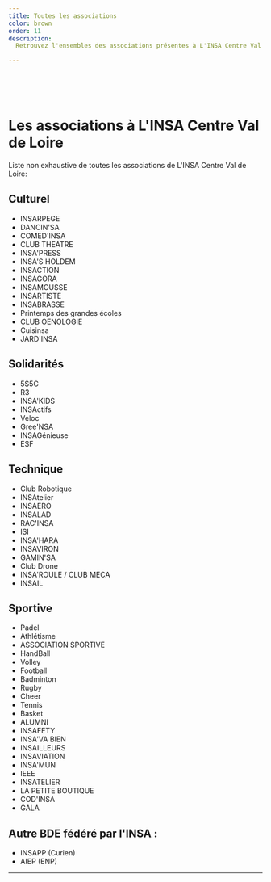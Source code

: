 ```yaml
---
title: Toutes les associations
color: brown
order: 11
description:
  Retrouvez l'ensembles des associations présentes à L'INSA Centre Val de Loire

---
```

<br><br><br>
# Les associations à L'INSA Centre Val de Loire

Liste non exhaustive de toutes les associations de L'INSA Centre Val de Loire:

## Culturel 
  - INSARPEGE 
  - DANCIN'SA
  - COMED'INSA
  - CLUB THEATRE
  - INSA'PRESS
  - INSA'S HOLDEM
  - INSACTION
  - INSAGORA
  - INSAMOUSSE
  - INSARTISTE
  - INSABRASSE
  - Printemps des grandes écoles
  - CLUB OENOLOGIE
  - Cuisinsa
  - JARD'INSA
## Solidarités
  - 5S5C
  - R3
  - INSA'KIDS
  - INSActifs
  - Veloc
  - Gree'NSA
  - INSAGénieuse
  - ESF

## Technique
  - Club Robotique
  - INSAtelier
  - INSAERO
  - INSALAD
  - RAC'INSA
  - ISI
  - INSA'HARA
  - INSAVIRON
  - GAMIN'SA
  - Club Drone
  - INSA'ROULE / CLUB MECA
  - INSAIL

## Sportive
  - Padel
  - Athlétisme
  - ASSOCIATION SPORTIVE
  - HandBall
  - Volley
  - Football
  - Badminton
  - Rugby
  - Cheer
  - Tennis
  - Basket
  - ALUMNI
  - INSAFETY
  - INSA'VA BIEN
  - INSAILLEURS
  - INSAVIATION
  - INSA'MUN
  - IEEE
  - INSATELIER
  - LA PETITE BOUTIQUE
  - COD'INSA
  - GALA

## Autre BDE fédéré par l'INSA :
  - INSAPP (Curien)
  - AIEP (ENP)

---
